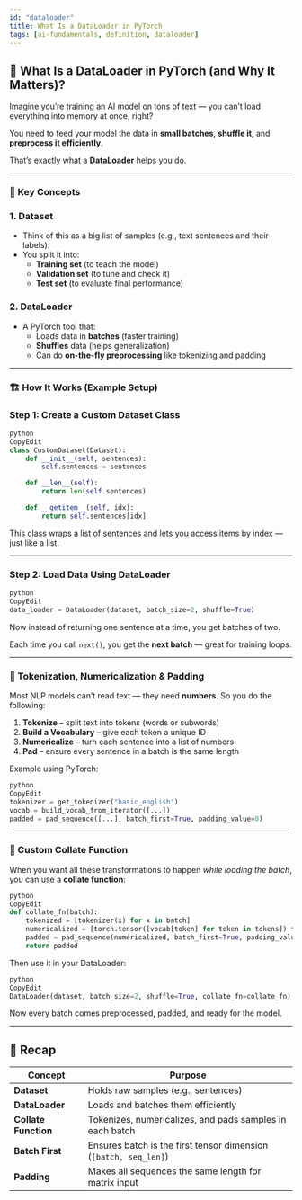 ```yaml
---
id: "dataloader"
title: What Is a DataLoader in PyTorch
tags: [ai-fundamentals, definition, dataloader]
---
```

## 🧠 What Is a DataLoader in PyTorch (and Why It Matters)?

Imagine you’re training an AI model on tons of text — you can’t load everything into memory at once, right?

You need to feed your model the data in **small batches**, **shuffle it**, and **preprocess it efficiently**.

That’s exactly what a **DataLoader** helps you do.

---

### 🧰 Key Concepts

### 1. **Dataset**

- Think of this as a big list of samples (e.g., text sentences and their labels).
- You split it into:
    - **Training set** (to teach the model)
    - **Validation set** (to tune and check it)
    - **Test set** (to evaluate final performance)

### 2. **DataLoader**

- A PyTorch tool that:
    - Loads data in **batches** (faster training)
    - **Shuffles** data (helps generalization)
    - Can do **on-the-fly preprocessing** like tokenizing and padding

---

### 🏗️ How It Works (Example Setup)

### Step 1: Create a Custom Dataset Class

```python
python
CopyEdit
class CustomDataset(Dataset):
    def __init__(self, sentences):
        self.sentences = sentences

    def __len__(self):
        return len(self.sentences)

    def __getitem__(self, idx):
        return self.sentences[idx]

```

This class wraps a list of sentences and lets you access items by index — just like a list.

---

### Step 2: Load Data Using DataLoader

```python
python
CopyEdit
data_loader = DataLoader(dataset, batch_size=2, shuffle=True)

```

Now instead of returning one sentence at a time, you get batches of two.

Each time you call `next()`, you get the **next batch** — great for training loops.

---

### 🧪 Tokenization, Numericalization & Padding

Most NLP models can’t read text — they need **numbers**. So you do the following:

1. **Tokenize** – split text into tokens (words or subwords)
2. **Build a Vocabulary** – give each token a unique ID
3. **Numericalize** – turn each sentence into a list of numbers
4. **Pad** – ensure every sentence in a batch is the same length

Example using PyTorch:

```python
python
CopyEdit
tokenizer = get_tokenizer("basic_english")
vocab = build_vocab_from_iterator([...])
padded = pad_sequence([...], batch_first=True, padding_value=0)

```

---

### 🧩 Custom Collate Function

When you want all these transformations to happen *while loading the batch*, you can use a **collate function**:

```python
python
CopyEdit
def collate_fn(batch):
    tokenized = [tokenizer(x) for x in batch]
    numericalized = [torch.tensor([vocab[token] for token in tokens]) for tokens in tokenized]
    padded = pad_sequence(numericalized, batch_first=True, padding_value=0)
    return padded

```

Then use it in your DataLoader:

```python
python
CopyEdit
DataLoader(dataset, batch_size=2, shuffle=True, collate_fn=collate_fn)

```

Now every batch comes preprocessed, padded, and ready for the model.

---

## 🔁 Recap

| Concept | Purpose |
| --- | --- |
| **Dataset** | Holds raw samples (e.g., sentences) |
| **DataLoader** | Loads and batches them efficiently |
| **Collate Function** | Tokenizes, numericalizes, and pads samples in each batch |
| **Batch First** | Ensures batch is the first tensor dimension (`[batch, seq_len]`) |
| **Padding** | Makes all sequences the same length for matrix input |